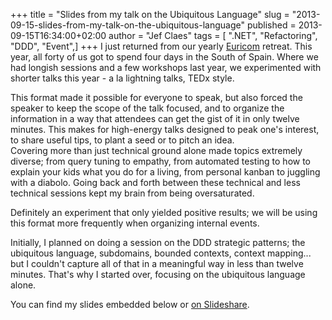+++
title = "Slides from my talk on the Ubiquitous Language"
slug = "2013-09-15-slides-from-my-talk-on-the-ubiquitous-language"
published = 2013-09-15T16:34:00+02:00
author = "Jef Claes"
tags = [ ".NET", "Refactoring", "DDD", "Event",]
+++
I just returned from our yearly [Euricom](http://euri.com/) retreat.
This year, all forty of us got to spend four days in the South of Spain.
Where we had longish sessions and a few workshops last year, we
experimented with shorter talks this year - a la lightning talks, TEDx
style.  
  
This format made it possible for everyone to speak, but also forced the
speaker to keep the scope of the talk focused, and to organize the
information in a way that attendees can get the gist of it in only
twelve minutes. This makes for high-energy talks designed to peak one's
interest, to share useful tips, to plant a seed or to pitch an idea.  
Covering more than just technical ground alone made topics extremely
diverse; from query tuning to empathy, from automated testing to how to
explain your kids what you do for a living, from personal kanban to
juggling with a diabolo. Going back and forth between these technical
and less technical sessions kept my brain from being oversaturated.  
  
Definitely an experiment that only yielded positive results; we will be
using this format more frequently when organizing internal events.  
  
Initially, I planned on doing a session on the DDD strategic patterns;
the ubiquitous language, subdomains, bounded contexts, context
mapping... but I couldn't capture all of that in a meaningful way in
less than twelve minutes. That's why I started over, focusing on the
ubiquitous language alone.  
  
You can find my slides embedded below or [on
Slideshare](http://www.slideshare.net/jclaes/refactoring-towards-the-ubiquitous-language).
